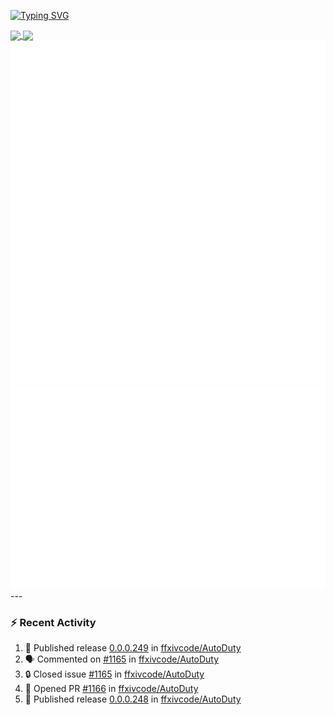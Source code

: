 [![Typing SVG](https://readme-typing-svg.demolab.com?font=Fira+Code&duration=1000&pause=1000&multiline=true&repeat=false&width=435&lines=Simon+Latusek+%7C+Gameplay+Engineer)](https://git.io/typing-svg)

<a href="https://github.com/anuraghazra/github-readme-stats">
  <img height=200 align="center" src="https://github-readme-stats.vercel.app/api?username=erdelf&theme=radical" />
</a>
<a href="https://github.com/anuraghazra/convoychat">
  <img height=200 align="center" src="https://streak-stats.demolab.com?user=erdelf&theme=radical&mode=weekly" />
</a>

<picture>
  <img src="/github-metrics.svg" alt="Metrics">
</picture>

<picture>
  <img src="/github-metrics-achievements.svg" alt="Achievements">
</picture>
---

### :zap: Recent Activity
<!--START_SECTION:activity-->
1. 🚀 Published release [0.0.0.249](https://github.com/ffxivcode/AutoDuty/releases/tag/0.0.0.249) in [ffxivcode/AutoDuty](https://github.com/ffxivcode/AutoDuty)
2. 🗣 Commented on [#1165](https://github.com/ffxivcode/AutoDuty/issues/1165#issuecomment-3437160795) in [ffxivcode/AutoDuty](https://github.com/ffxivcode/AutoDuty)
3. 🔒 Closed issue [#1165](https://github.com/ffxivcode/AutoDuty/issues/1165) in [ffxivcode/AutoDuty](https://github.com/ffxivcode/AutoDuty)
4. 💪 Opened PR [#1166](undefined) in [ffxivcode/AutoDuty](https://github.com/ffxivcode/AutoDuty)
5. 🚀 Published release [0.0.0.248](https://github.com/ffxivcode/AutoDuty/releases/tag/0.0.0.248) in [ffxivcode/AutoDuty](https://github.com/ffxivcode/AutoDuty)
<!--END_SECTION:activity-->

<!--
**erdelf/erdelf** is a ✨ _special_ ✨ repository because its `README.md` (this file) appears on your GitHub profile.

Here are some ideas to get you started:

- 🔭 I’m currently working on ...
- 🌱 I’m currently learning ...
- 👯 I’m looking to collaborate on ...
- 🤔 I’m looking for help with ...
- 💬 Ask me about ...
- 📫 How to reach me: ...
- 😄 Pronouns: ...
- ⚡ Fun fact: ...
-->
